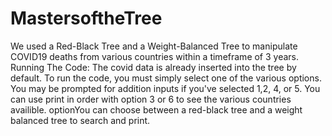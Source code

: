 # MastersoftheTree
We used a Red-Black Tree and a Weight-Balanced Tree to manipulate COVID19 deaths from various countries within a timeframe of 3 years. 
Running The Code:
The covid data is already inserted into the tree by default. To run the code, you must simply select one of the various options. You may be prompted for addition inputs if you've selected 1,2, 4, or 5. You can use print in order with option 3 or 6 to see the various countries availible. optionYou can choose between a red-black tree and a weight balanced tree to search and print.
